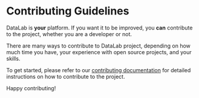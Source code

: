 # Contributing Guidelines

DataLab is **your** platform. If you want it to be improved, you **can** contribute to
the project, whether you are a developer or not.

There are many ways to contribute to DataLab project, depending on how much time you
have, your experience with open source projects, and your skills.

To get started, please refer to our [contributing documentation](https://datalab-platform.com/en/contributing/index.html) for detailed instructions on how to contribute to the project.

Happy contributing!
